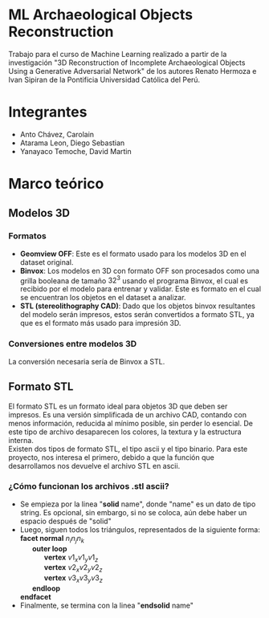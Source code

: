 # ML Archaeological Objects Reconstruction
Trabajo para el curso de Machine Learning realizado a partir de la investigación "3D Reconstruction of Incomplete Archaeological Objects Using a Generative Adversarial Network" de los autores Renato Hermoza e Ivan Sipiran de la Pontificia Universidad Católica del Perú.

# Integrantes
* Anto Chávez, Carolain
* Atarama Leon, Diego Sebastian
* Yanayaco Temoche, David Martin

# Marco teórico

## Modelos 3D

### Formatos
* **Geomview OFF**: Este es el formato usado para los modelos 3D en el dataset original.
* **Binvox**: Los modelos en 3D con formato OFF son procesados como una grilla booleana de tamaño $32^3$ usando el programa Binvox, el cual es recibido por el modelo para entrenar y validar. Este es formato en el cual se encuentran los objetos en el dataset a analizar.
* **STL (stereolithography CAD)**: Dado que los objetos binvox resultantes del modelo serán impresos, estos serán convertidos a formato STL, ya que es el formato más usado para impresión 3D. 

### Conversiones entre modelos 3D
La conversión necesaria sería de Binvox a STL.

## Formato STL
El formato STL es un formato ideal para objetos 3D que deben ser impresos. Es una versión simplificada de un archivo CAD, contando con menos información, reducida al mínimo posible, sin perder lo esencial. De este tipo de archivo desaparecen los colores, la textura y la estructura interna. \
Existen dos tipos de formato STL, el tipo ascii y el tipo binario. Para este proyecto, nos interesa el primero, debido a que la función que desarrollamos nos devuelve el archivo STL en ascii. 
### ¿Cómo funcionan los archivos .stl ascii?
* Se empieza por la linea "**solid** name", donde "name" es un dato de tipo string. Es opcional, sin embargo, si no se coloca, aún debe haber un espacio después de "solid"
* Luego, siguen todos los triángulos, representados de la siguiente forma: \
**facet normal** $n_i n_j n_k$ \
&nbsp;&nbsp;&nbsp;&nbsp;&nbsp;&nbsp;**outer loop** \
&nbsp;&nbsp;&nbsp;&nbsp;&nbsp;&nbsp;&nbsp;&nbsp;&nbsp;&nbsp;&nbsp;&nbsp;**vertex** $v1_x v1_y v1_z$ \
&nbsp;&nbsp;&nbsp;&nbsp;&nbsp;&nbsp;&nbsp;&nbsp;&nbsp;&nbsp;&nbsp;&nbsp;**vertex** $v2_x v2_y v2_z$ \
&nbsp;&nbsp;&nbsp;&nbsp;&nbsp;&nbsp;&nbsp;&nbsp;&nbsp;&nbsp;&nbsp;&nbsp;**vertex** $v3_x v3_y v3_z$ \
&nbsp;&nbsp;&nbsp;&nbsp;&nbsp;&nbsp;**endloop** \
**endfacet**
* Finalmente, se termina con la linea "**endsolid** name"
